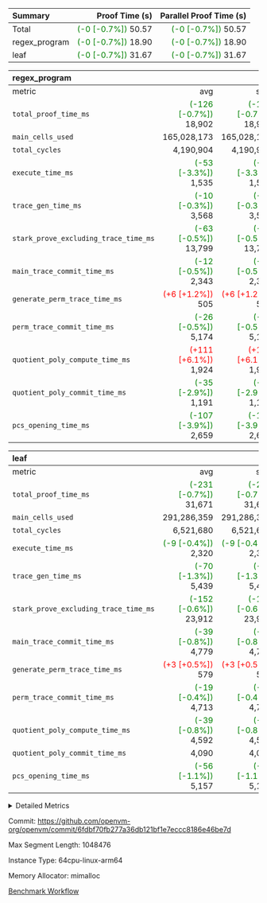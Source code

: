 | Summary | Proof Time (s) | Parallel Proof Time (s) |
|:---|---:|---:|
| Total | <span style='color: green'>(-0 [-0.7%])</span> 50.57 | <span style='color: green'>(-0 [-0.7%])</span> 50.57 |
| regex_program | <span style='color: green'>(-0 [-0.7%])</span> 18.90 | <span style='color: green'>(-0 [-0.7%])</span> 18.90 |
| leaf | <span style='color: green'>(-0 [-0.7%])</span> 31.67 | <span style='color: green'>(-0 [-0.7%])</span> 31.67 |


| regex_program |||||
|:---|---:|---:|---:|---:|
|metric|avg|sum|max|min|
| `total_proof_time_ms ` | <span style='color: green'>(-126 [-0.7%])</span> 18,902 | <span style='color: green'>(-126 [-0.7%])</span> 18,902 | <span style='color: green'>(-126 [-0.7%])</span> 18,902 | <span style='color: green'>(-126 [-0.7%])</span> 18,902 |
| `main_cells_used     ` |  165,028,173 |  165,028,173 |  165,028,173 |  165,028,173 |
| `total_cycles        ` |  4,190,904 |  4,190,904 |  4,190,904 |  4,190,904 |
| `execute_time_ms     ` | <span style='color: green'>(-53 [-3.3%])</span> 1,535 | <span style='color: green'>(-53 [-3.3%])</span> 1,535 | <span style='color: green'>(-53 [-3.3%])</span> 1,535 | <span style='color: green'>(-53 [-3.3%])</span> 1,535 |
| `trace_gen_time_ms   ` | <span style='color: green'>(-10 [-0.3%])</span> 3,568 | <span style='color: green'>(-10 [-0.3%])</span> 3,568 | <span style='color: green'>(-10 [-0.3%])</span> 3,568 | <span style='color: green'>(-10 [-0.3%])</span> 3,568 |
| `stark_prove_excluding_trace_time_ms` | <span style='color: green'>(-63 [-0.5%])</span> 13,799 | <span style='color: green'>(-63 [-0.5%])</span> 13,799 | <span style='color: green'>(-63 [-0.5%])</span> 13,799 | <span style='color: green'>(-63 [-0.5%])</span> 13,799 |
| `main_trace_commit_time_ms` | <span style='color: green'>(-12 [-0.5%])</span> 2,343 | <span style='color: green'>(-12 [-0.5%])</span> 2,343 | <span style='color: green'>(-12 [-0.5%])</span> 2,343 | <span style='color: green'>(-12 [-0.5%])</span> 2,343 |
| `generate_perm_trace_time_ms` | <span style='color: red'>(+6 [+1.2%])</span> 505 | <span style='color: red'>(+6 [+1.2%])</span> 505 | <span style='color: red'>(+6 [+1.2%])</span> 505 | <span style='color: red'>(+6 [+1.2%])</span> 505 |
| `perm_trace_commit_time_ms` | <span style='color: green'>(-26 [-0.5%])</span> 5,174 | <span style='color: green'>(-26 [-0.5%])</span> 5,174 | <span style='color: green'>(-26 [-0.5%])</span> 5,174 | <span style='color: green'>(-26 [-0.5%])</span> 5,174 |
| `quotient_poly_compute_time_ms` | <span style='color: red'>(+111 [+6.1%])</span> 1,924 | <span style='color: red'>(+111 [+6.1%])</span> 1,924 | <span style='color: red'>(+111 [+6.1%])</span> 1,924 | <span style='color: red'>(+111 [+6.1%])</span> 1,924 |
| `quotient_poly_commit_time_ms` | <span style='color: green'>(-35 [-2.9%])</span> 1,191 | <span style='color: green'>(-35 [-2.9%])</span> 1,191 | <span style='color: green'>(-35 [-2.9%])</span> 1,191 | <span style='color: green'>(-35 [-2.9%])</span> 1,191 |
| `pcs_opening_time_ms ` | <span style='color: green'>(-107 [-3.9%])</span> 2,659 | <span style='color: green'>(-107 [-3.9%])</span> 2,659 | <span style='color: green'>(-107 [-3.9%])</span> 2,659 | <span style='color: green'>(-107 [-3.9%])</span> 2,659 |

| leaf |||||
|:---|---:|---:|---:|---:|
|metric|avg|sum|max|min|
| `total_proof_time_ms ` | <span style='color: green'>(-231 [-0.7%])</span> 31,671 | <span style='color: green'>(-231 [-0.7%])</span> 31,671 | <span style='color: green'>(-231 [-0.7%])</span> 31,671 | <span style='color: green'>(-231 [-0.7%])</span> 31,671 |
| `main_cells_used     ` |  291,286,359 |  291,286,359 |  291,286,359 |  291,286,359 |
| `total_cycles        ` |  6,521,680 |  6,521,680 |  6,521,680 |  6,521,680 |
| `execute_time_ms     ` | <span style='color: green'>(-9 [-0.4%])</span> 2,320 | <span style='color: green'>(-9 [-0.4%])</span> 2,320 | <span style='color: green'>(-9 [-0.4%])</span> 2,320 | <span style='color: green'>(-9 [-0.4%])</span> 2,320 |
| `trace_gen_time_ms   ` | <span style='color: green'>(-70 [-1.3%])</span> 5,439 | <span style='color: green'>(-70 [-1.3%])</span> 5,439 | <span style='color: green'>(-70 [-1.3%])</span> 5,439 | <span style='color: green'>(-70 [-1.3%])</span> 5,439 |
| `stark_prove_excluding_trace_time_ms` | <span style='color: green'>(-152 [-0.6%])</span> 23,912 | <span style='color: green'>(-152 [-0.6%])</span> 23,912 | <span style='color: green'>(-152 [-0.6%])</span> 23,912 | <span style='color: green'>(-152 [-0.6%])</span> 23,912 |
| `main_trace_commit_time_ms` | <span style='color: green'>(-39 [-0.8%])</span> 4,779 | <span style='color: green'>(-39 [-0.8%])</span> 4,779 | <span style='color: green'>(-39 [-0.8%])</span> 4,779 | <span style='color: green'>(-39 [-0.8%])</span> 4,779 |
| `generate_perm_trace_time_ms` | <span style='color: red'>(+3 [+0.5%])</span> 579 | <span style='color: red'>(+3 [+0.5%])</span> 579 | <span style='color: red'>(+3 [+0.5%])</span> 579 | <span style='color: red'>(+3 [+0.5%])</span> 579 |
| `perm_trace_commit_time_ms` | <span style='color: green'>(-19 [-0.4%])</span> 4,713 | <span style='color: green'>(-19 [-0.4%])</span> 4,713 | <span style='color: green'>(-19 [-0.4%])</span> 4,713 | <span style='color: green'>(-19 [-0.4%])</span> 4,713 |
| `quotient_poly_compute_time_ms` | <span style='color: green'>(-39 [-0.8%])</span> 4,592 | <span style='color: green'>(-39 [-0.8%])</span> 4,592 | <span style='color: green'>(-39 [-0.8%])</span> 4,592 | <span style='color: green'>(-39 [-0.8%])</span> 4,592 |
| `quotient_poly_commit_time_ms` |  4,090 |  4,090 |  4,090 |  4,090 |
| `pcs_opening_time_ms ` | <span style='color: green'>(-56 [-1.1%])</span> 5,157 | <span style='color: green'>(-56 [-1.1%])</span> 5,157 | <span style='color: green'>(-56 [-1.1%])</span> 5,157 | <span style='color: green'>(-56 [-1.1%])</span> 5,157 |



<details>
<summary>Detailed Metrics</summary>

| group | num_segments | keygen_time_ms | commit_exe_time_ms |
| --- | --- | --- | --- |
| regex_program | 1 | 713 | 43 | 

| group | air_name | quotient_deg | interactions | constraints |
| --- | --- | --- | --- | --- |
| leaf | AccessAdapterAir<2> | 4 | 5 | 12 | 
| leaf | AccessAdapterAir<4> | 4 | 5 | 12 | 
| leaf | AccessAdapterAir<8> | 4 | 5 | 12 | 
| leaf | FriReducedOpeningAir | 4 | 35 | 59 | 
| leaf | NativePoseidon2Air<BabyBearParameters>, 1> | 4 | 31 | 302 | 
| leaf | PhantomAir | 4 | 3 | 4 | 
| leaf | ProgramAir | 1 | 1 | 4 | 
| leaf | VariableRangeCheckerAir | 1 | 1 | 4 | 
| leaf | VmAirWrapper<BranchNativeAdapterAir, BranchEqualCoreAir<1> | 2 | 11 | 23 | 
| leaf | VmAirWrapper<JalNativeAdapterAir, JalCoreAir> | 4 | 7 | 6 | 
| leaf | VmAirWrapper<NativeAdapterAir<2, 0>, PublicValuesCoreAir> | 4 | 11 | 23 | 
| leaf | VmAirWrapper<NativeAdapterAir<2, 1>, FieldArithmeticCoreAir> | 4 | 15 | 23 | 
| leaf | VmAirWrapper<NativeLoadStoreAdapterAir<1>, NativeLoadStoreCoreAir<1> | 4 | 19 | 31 | 
| leaf | VmAirWrapper<NativeVectorizedAdapterAir<4>, FieldExtensionCoreAir> | 4 | 15 | 23 | 
| leaf | VmConnectorAir | 4 | 3 | 8 | 
| leaf | VolatileBoundaryAir | 4 | 4 | 16 | 
| regex_program | AccessAdapterAir<16> | 2 | 5 | 14 | 
| regex_program | AccessAdapterAir<2> | 2 | 5 | 14 | 
| regex_program | AccessAdapterAir<32> | 2 | 5 | 14 | 
| regex_program | AccessAdapterAir<4> | 2 | 5 | 14 | 
| regex_program | AccessAdapterAir<64> | 2 | 5 | 14 | 
| regex_program | AccessAdapterAir<8> | 2 | 5 | 14 | 
| regex_program | BitwiseOperationLookupAir<8> | 2 | 2 | 4 | 
| regex_program | KeccakVmAir | 2 | 321 | 4,571 | 
| regex_program | MemoryMerkleAir<8> | 2 | 4 | 40 | 
| regex_program | PersistentBoundaryAir<8> | 2 | 3 | 6 | 
| regex_program | PhantomAir | 2 | 3 | 5 | 
| regex_program | Poseidon2PeripheryAir<BabyBearParameters>, 1> | 2 | 1 | 286 | 
| regex_program | ProgramAir | 1 | 1 | 4 | 
| regex_program | RangeTupleCheckerAir<2> | 1 | 1 | 4 | 
| regex_program | VariableRangeCheckerAir | 1 | 1 | 4 | 
| regex_program | VmAirWrapper<Rv32BaseAluAdapterAir, BaseAluCoreAir<4, 8> | 2 | 19 | 43 | 
| regex_program | VmAirWrapper<Rv32BaseAluAdapterAir, LessThanCoreAir<4, 8> | 2 | 17 | 39 | 
| regex_program | VmAirWrapper<Rv32BaseAluAdapterAir, ShiftCoreAir<4, 8> | 2 | 23 | 90 | 
| regex_program | VmAirWrapper<Rv32BranchAdapterAir, BranchEqualCoreAir<4> | 2 | 11 | 25 | 
| regex_program | VmAirWrapper<Rv32BranchAdapterAir, BranchLessThanCoreAir<4, 8> | 2 | 13 | 41 | 
| regex_program | VmAirWrapper<Rv32CondRdWriteAdapterAir, Rv32JalLuiCoreAir> | 2 | 10 | 22 | 
| regex_program | VmAirWrapper<Rv32HintStoreAdapterAir, Rv32HintStoreCoreAir> | 2 | 15 | 17 | 
| regex_program | VmAirWrapper<Rv32JalrAdapterAir, Rv32JalrCoreAir> | 2 | 16 | 20 | 
| regex_program | VmAirWrapper<Rv32LoadStoreAdapterAir, LoadSignExtendCoreAir<4, 8> | 2 | 18 | 33 | 
| regex_program | VmAirWrapper<Rv32LoadStoreAdapterAir, LoadStoreCoreAir<4> | 2 | 17 | 38 | 
| regex_program | VmAirWrapper<Rv32MultAdapterAir, DivRemCoreAir<4, 8> | 2 | 25 | 88 | 
| regex_program | VmAirWrapper<Rv32MultAdapterAir, MulHCoreAir<4, 8> | 2 | 24 | 38 | 
| regex_program | VmAirWrapper<Rv32MultAdapterAir, MultiplicationCoreAir<4, 8> | 2 | 19 | 26 | 
| regex_program | VmAirWrapper<Rv32RdWriteAdapterAir, Rv32AuipcCoreAir> | 2 | 11 | 15 | 
| regex_program | VmConnectorAir | 2 | 3 | 9 | 

| group | air_name | idx | rows | prep_cols | perm_cols | main_cols | cells |
| --- | --- | --- | --- | --- | --- | --- | --- |
| leaf | AccessAdapterAir<2> | 0 | 2,097,152 |  | 16 | 11 | 56,623,104 | 
| leaf | AccessAdapterAir<4> | 0 | 1,048,576 |  | 16 | 13 | 30,408,704 | 
| leaf | AccessAdapterAir<8> | 0 | 131,072 |  | 16 | 17 | 4,325,376 | 
| leaf | FriReducedOpeningAir | 0 | 1,048,576 |  | 76 | 64 | 146,800,640 | 
| leaf | NativePoseidon2Air<BabyBearParameters>, 1> | 0 | 65,536 |  | 36 | 348 | 25,165,824 | 
| leaf | PhantomAir | 0 | 32,768 |  | 8 | 6 | 458,752 | 
| leaf | ProgramAir | 0 | 524,288 |  | 8 | 10 | 9,437,184 | 
| leaf | VariableRangeCheckerAir | 0 | 262,144 | 2 | 8 | 1 | 2,359,296 | 
| leaf | VmAirWrapper<BranchNativeAdapterAir, BranchEqualCoreAir<1> | 0 | 2,097,152 |  | 28 | 23 | 106,954,752 | 
| leaf | VmAirWrapper<JalNativeAdapterAir, JalCoreAir> | 0 | 131,072 |  | 12 | 10 | 2,883,584 | 
| leaf | VmAirWrapper<NativeAdapterAir<2, 0>, PublicValuesCoreAir> | 0 | 64 |  | 16 | 23 | 2,496 | 
| leaf | VmAirWrapper<NativeAdapterAir<2, 1>, FieldArithmeticCoreAir> | 0 | 4,194,304 |  | 20 | 30 | 209,715,200 | 
| leaf | VmAirWrapper<NativeLoadStoreAdapterAir<1>, NativeLoadStoreCoreAir<1> | 0 | 2,097,152 |  | 24 | 41 | 136,314,880 | 
| leaf | VmAirWrapper<NativeVectorizedAdapterAir<4>, FieldExtensionCoreAir> | 0 | 131,072 |  | 20 | 40 | 7,864,320 | 
| leaf | VmConnectorAir | 0 | 2 | 1 | 8 | 4 | 24 | 
| leaf | VolatileBoundaryAir | 0 | 1,048,576 |  | 8 | 11 | 19,922,944 | 

| group | air_name | segment | rows | prep_cols | perm_cols | main_cols | cells |
| --- | --- | --- | --- | --- | --- | --- | --- |
| regex_program | AccessAdapterAir<2> | 0 | 64 |  | 24 | 11 | 2,240 | 
| regex_program | AccessAdapterAir<4> | 0 | 32 |  | 24 | 13 | 1,184 | 
| regex_program | AccessAdapterAir<8> | 0 | 131,072 |  | 24 | 17 | 5,373,952 | 
| regex_program | BitwiseOperationLookupAir<8> | 0 | 65,536 | 3 | 8 | 2 | 655,360 | 
| regex_program | KeccakVmAir | 0 | 32 |  | 1,288 | 3,164 | 142,464 | 
| regex_program | MemoryMerkleAir<8> | 0 | 131,072 |  | 20 | 32 | 6,815,744 | 
| regex_program | PersistentBoundaryAir<8> | 0 | 131,072 |  | 12 | 20 | 4,194,304 | 
| regex_program | PhantomAir | 0 | 512 |  | 12 | 6 | 9,216 | 
| regex_program | Poseidon2PeripheryAir<BabyBearParameters>, 1> | 0 | 16,384 |  | 8 | 300 | 5,046,272 | 
| regex_program | ProgramAir | 0 | 131,072 |  | 8 | 10 | 2,359,296 | 
| regex_program | RangeTupleCheckerAir<2> | 0 | 524,288 | 2 | 8 | 1 | 4,718,592 | 
| regex_program | VariableRangeCheckerAir | 0 | 262,144 | 2 | 8 | 1 | 2,359,296 | 
| regex_program | VmAirWrapper<Rv32BaseAluAdapterAir, BaseAluCoreAir<4, 8> | 0 | 2,097,152 |  | 80 | 36 | 243,269,632 | 
| regex_program | VmAirWrapper<Rv32BaseAluAdapterAir, LessThanCoreAir<4, 8> | 0 | 65,536 |  | 40 | 37 | 5,046,272 | 
| regex_program | VmAirWrapper<Rv32BaseAluAdapterAir, ShiftCoreAir<4, 8> | 0 | 262,144 |  | 52 | 53 | 27,525,120 | 
| regex_program | VmAirWrapper<Rv32BranchAdapterAir, BranchEqualCoreAir<4> | 0 | 524,288 |  | 48 | 26 | 38,797,312 | 
| regex_program | VmAirWrapper<Rv32BranchAdapterAir, BranchLessThanCoreAir<4, 8> | 0 | 262,144 |  | 56 | 32 | 23,068,672 | 
| regex_program | VmAirWrapper<Rv32CondRdWriteAdapterAir, Rv32JalLuiCoreAir> | 0 | 131,072 |  | 44 | 18 | 8,126,464 | 
| regex_program | VmAirWrapper<Rv32HintStoreAdapterAir, Rv32HintStoreCoreAir> | 0 | 16,384 |  | 36 | 26 | 1,015,808 | 
| regex_program | VmAirWrapper<Rv32JalrAdapterAir, Rv32JalrCoreAir> | 0 | 131,072 |  | 36 | 28 | 8,388,608 | 
| regex_program | VmAirWrapper<Rv32LoadStoreAdapterAir, LoadSignExtendCoreAir<4, 8> | 0 | 1,024 |  | 76 | 35 | 113,664 | 
| regex_program | VmAirWrapper<Rv32LoadStoreAdapterAir, LoadStoreCoreAir<4> | 0 | 2,097,152 |  | 72 | 40 | 234,881,024 | 
| regex_program | VmAirWrapper<Rv32MultAdapterAir, DivRemCoreAir<4, 8> | 0 | 128 |  | 104 | 57 | 20,608 | 
| regex_program | VmAirWrapper<Rv32MultAdapterAir, MulHCoreAir<4, 8> | 0 | 256 |  | 100 | 39 | 35,584 | 
| regex_program | VmAirWrapper<Rv32MultAdapterAir, MultiplicationCoreAir<4, 8> | 0 | 65,536 |  | 80 | 31 | 7,274,496 | 
| regex_program | VmAirWrapper<Rv32RdWriteAdapterAir, Rv32AuipcCoreAir> | 0 | 65,536 |  | 28 | 21 | 3,211,264 | 
| regex_program | VmConnectorAir | 0 | 2 | 1 | 12 | 4 | 32 | 

| group | idx | trace_gen_time_ms | total_proof_time_ms | total_cycles | total_cells | stark_prove_excluding_trace_time_ms | quotient_poly_compute_time_ms | quotient_poly_commit_time_ms | perm_trace_commit_time_ms | pcs_opening_time_ms | main_trace_commit_time_ms | main_cells_used | generate_perm_trace_time_ms | execute_time_ms |
| --- | --- | --- | --- | --- | --- | --- | --- | --- | --- | --- | --- | --- | --- | --- |
| leaf | 0 | 5,439 | 31,671 | 6,521,680 | 759,237,080 | 23,912 | 4,592 | 4,090 | 4,713 | 5,157 | 4,779 | 291,286,359 | 579 | 2,320 | 

| group | segment | trace_gen_time_ms | total_proof_time_ms | total_cycles | total_cells | stark_prove_excluding_trace_time_ms | quotient_poly_compute_time_ms | quotient_poly_commit_time_ms | perm_trace_commit_time_ms | pcs_opening_time_ms | main_trace_commit_time_ms | main_cells_used | generate_perm_trace_time_ms | execute_time_ms |
| --- | --- | --- | --- | --- | --- | --- | --- | --- | --- | --- | --- | --- | --- | --- |
| regex_program | 0 | 3,568 | 18,902 | 4,190,904 | 632,452,480 | 13,799 | 1,924 | 1,191 | 5,174 | 2,659 | 2,343 | 165,028,173 | 505 | 1,535 | 

</details>


Commit: https://github.com/openvm-org/openvm/commit/6fdbf70fb277a36db121bf1e7eccc8186e46be7d

Max Segment Length: 1048476

Instance Type: 64cpu-linux-arm64

Memory Allocator: mimalloc

[Benchmark Workflow](https://github.com/openvm-org/openvm/actions/runs/12667064244)

